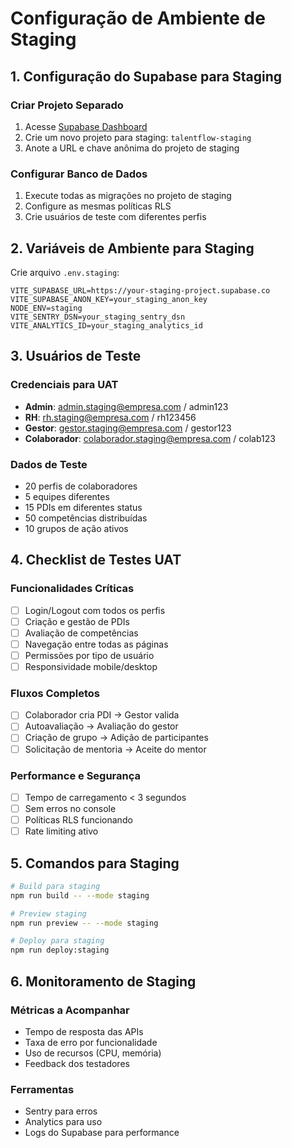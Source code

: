 # Configuração de Ambiente de Staging

## 1. Configuração do Supabase para Staging

### Criar Projeto Separado
1. Acesse [Supabase Dashboard](https://supabase.com/dashboard)
2. Crie um novo projeto para staging: `talentflow-staging`
3. Anote a URL e chave anônima do projeto de staging

### Configurar Banco de Dados
1. Execute todas as migrações no projeto de staging
2. Configure as mesmas políticas RLS
3. Crie usuários de teste com diferentes perfis

## 2. Variáveis de Ambiente para Staging

Crie arquivo `.env.staging`:
```
VITE_SUPABASE_URL=https://your-staging-project.supabase.co
VITE_SUPABASE_ANON_KEY=your_staging_anon_key
NODE_ENV=staging
VITE_SENTRY_DSN=your_staging_sentry_dsn
VITE_ANALYTICS_ID=your_staging_analytics_id
```

## 3. Usuários de Teste

### Credenciais para UAT
- **Admin**: admin.staging@empresa.com / admin123
- **RH**: rh.staging@empresa.com / rh123456  
- **Gestor**: gestor.staging@empresa.com / gestor123
- **Colaborador**: colaborador.staging@empresa.com / colab123

### Dados de Teste
- 20 perfis de colaboradores
- 5 equipes diferentes
- 15 PDIs em diferentes status
- 50 competências distribuídas
- 10 grupos de ação ativos

## 4. Checklist de Testes UAT

### Funcionalidades Críticas
- [ ] Login/Logout com todos os perfis
- [ ] Criação e gestão de PDIs
- [ ] Avaliação de competências
- [ ] Navegação entre todas as páginas
- [ ] Permissões por tipo de usuário
- [ ] Responsividade mobile/desktop

### Fluxos Completos
- [ ] Colaborador cria PDI → Gestor valida
- [ ] Autoavaliação → Avaliação do gestor
- [ ] Criação de grupo → Adição de participantes
- [ ] Solicitação de mentoria → Aceite do mentor

### Performance e Segurança
- [ ] Tempo de carregamento < 3 segundos
- [ ] Sem erros no console
- [ ] Políticas RLS funcionando
- [ ] Rate limiting ativo

## 5. Comandos para Staging

```bash
# Build para staging
npm run build -- --mode staging

# Preview staging
npm run preview -- --mode staging

# Deploy para staging
npm run deploy:staging
```

## 6. Monitoramento de Staging

### Métricas a Acompanhar
- Tempo de resposta das APIs
- Taxa de erro por funcionalidade
- Uso de recursos (CPU, memória)
- Feedback dos testadores

### Ferramentas
- Sentry para erros
- Analytics para uso
- Logs do Supabase para performance